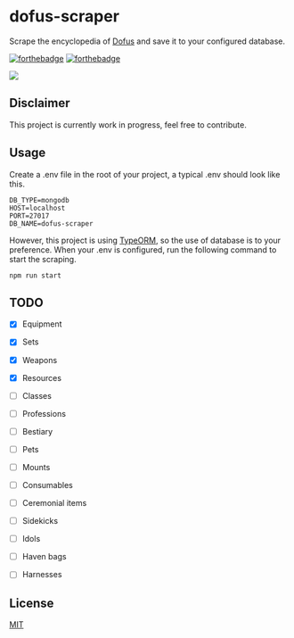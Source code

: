 # dofus-scraper
Scrape the encyclopedia of [Dofus](https://www.dofus.com/en) and save it to your configured database.

[![forthebadge](https://forthebadge.com/images/badges/60-percent-of-the-time-works-every-time.svg)](https://forthebadge.com)
[![forthebadge](https://forthebadge.com/images/badges/built-with-swag.svg)](https://forthebadge.com)

<a href="https://codeclimate.com/github/Cornayy/dofus-scraper/maintainability"><img src="https://api.codeclimate.com/v1/badges/807065bf4ec6dfbff9fb/maintainability" /></a>

## Disclaimer
This project is currently work in progress, feel free to contribute.

## Usage
Create a .env file in the root of your project, a typical .env should look like this.

```
DB_TYPE=mongodb
HOST=localhost
PORT=27017
DB_NAME=dofus-scraper
```

However, this project is using [TypeORM](https://typeorm.io/#/), so the use of database is to your preference. When your .env is configured, run the following command to start the scraping.

```
npm run start
```

## TODO
- [x] Equipment
- [x] Sets
- [x] Weapons
- [x] Resources
- [ ] Classes
- [ ] Professions
- [ ] Bestiary
- [ ] Pets
- [ ] Mounts
- [ ] Consumables
- [ ] Ceremonial items
- [ ] Sidekicks
- [ ] Idols
- [ ] Haven bags
- [ ] Harnesses






## License
[MIT](LICENSE)



